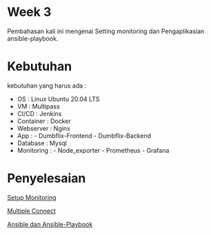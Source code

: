 # Week 3
Pembahasan kali ini mengenai Setting monitoring dan Pengaplikasian ansible-playbook.

# Kebutuhan
kebutuhan yang harus ada :
- OS        : Linux Ubuntu 20.04 LTS
- VM        : Multipass 
- CI/CD     : Jenkins
- Container : Docker
- Webserver : Nginx
- App       : - Dumbflix-Frontend
              - Dumbflix-Backend
- Database  : Mysql
- Monitoring : - Node_exporter
               - Prometheus
               - Grafana

# Penyelesaian

[Setup Monitoring](set-monit.md)

[Multiple Connect](multiple-connect.md)

[Ansible dan Ansible-Playbook](ansible-setup.md)